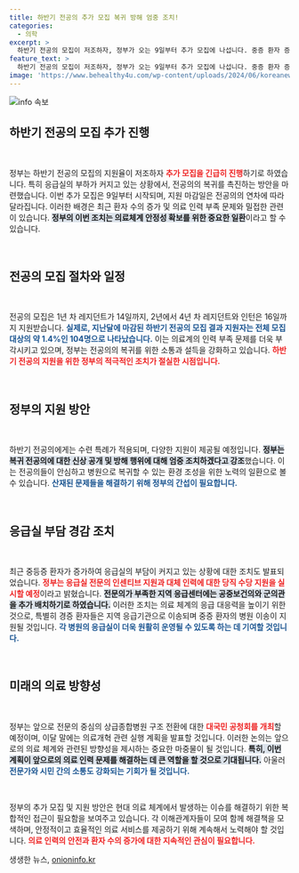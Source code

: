 ```yaml
---
title: 하반기 전공의 추가 모집 복귀 방해 엄중 조치!
categories:
  - 의학
excerpt: >
  하반기 전공의 모집이 저조하자, 정부가 오는 9일부터 추가 모집에 나섭니다. 중증 환자 증가로 응급실 부담이 커지자 인력 확보에 적극 나서겠다고 밝힌 정부의 대책, 지금 바로 확인하세요!
feature_text: >
  하반기 전공의 모집이 저조하자, 정부가 오는 9일부터 추가 모집에 나섭니다. 중증 환자 증가로 응급실 부담이 커지자 인력 확보에 적극 나서겠다고 밝힌 정부의 대책, 지금 바로 확인하세요!
image: 'https://www.behealthy4u.com/wp-content/uploads/2024/06/koreanews.jpg'
---
```


<p><img src="https://www.behealthy4u.com/wp-content/uploads/2024/06/koreanews.jpg" alt="info 속보" /></p>

<h2 data-ke-size="size26">하반기 전공의 모집 추가 진행</h2>

<p data-ke-size="size16">&nbsp;</p>

<p>정부는 하반기 전공의 모집의 지원율이 저조하자 <b><span style="color: #ee2323;">추가 모집을 긴급히 진행</span></b>하기로 하였습니다. 특히 응급실의 부하가 커지고 있는 상황에서, 전공의의 복귀를 촉진하는 방안을 마련했습니다. 이번 추가 모집은 9일부터 시작되며, 지원 마감일은 전공의의 연차에 따라 달라집니다. 이러한 배경은 최근 환자 수의 증가 및 의료 인력 부족 문제와 밀접한 관련이 있습니다. <b><span style="background-color: #21538527;">정부의 이번 조치는 의료체계 안정성 확보를 위한 중요한 일환</span></b>이라고 할 수 있습니다.</p>

<p data-ke-size="size16">&nbsp;</p>

<h2 data-ke-size="size26">전공의 모집 절차와 일정</h2>

<p data-ke-size="size16">&nbsp;</p>

<p>전공의 모집은 1년 차 레지던트가 14일까지, 2년에서 4년 차 레지던트와 인턴은 16일까지 지원받습니다. <b><span style="color: #1a5490;">실제로, 지난달에 마감된 하반기 전공의 모집 결과 지원자는 전체 모집 대상의 약 1.4%인 104명으로 나타났습니다.</span></b> 이는 의료계의 인력 부족 문제를 더욱 부각시키고 있으며, 정부는 전공의의 복귀를 위한 소통과 설득을 강화하고 있습니다. <b><span style="color: #ee2323;">하반기 전공의 지원을 위한 정부의 적극적인 조치가 절실한 시점입니다.</span></b></p>

<p data-ke-size="size16">&nbsp;</p>

<h2 data-ke-size="size26">정부의 지원 방안</h2>

<p data-ke-size="size16">&nbsp;</p>

<p>하반기 전공의에게는 수련 특례가 적용되며, 다양한 지원이 제공될 예정입니다. <b><span style="background-color: #21538527;">정부는 복귀 전공의에 대한 신상 공개 및 방해 행위에 대해 엄중 조치하겠다고 강조</span></b>했습니다. 이는 전공의들이 안심하고 병원으로 복귀할 수 있는 환경 조성을 위한 노력의 일환으로 볼 수 있습니다. <b><span style="color: #1a5490;">산재된 문제들을 해결하기 위해 정부의 간섭이 필요합니다.</span></b></p>

<p data-ke-size="size16">&nbsp;</p>

<h2 data-ke-size="size26">응급실 부담 경감 조치</h2>

<p data-ke-size="size16">&nbsp;</p>

<p>최근 중등증 환자가 증가하여 응급실의 부담이 커지고 있는 상황에 대한 조치도 발표되었습니다. <b><span style="color: #ee2323;">정부는 응급실 전문의 인센티브 지원과 대체 인력에 대한 당직 수당 지원을 실시할 예정</span></b>이라고 밝혔습니다. <b><span style="background-color: #21538527;">전문의가 부족한 지역 응급센터에는 공중보건의와 군의관을 추가 배치하기로 하였습니다.</span></b> 이러한 조치는 의료 체계의 응급 대응력을 높이기 위한 것으로, 특별히 경증 환자들은 지역 응급기관으로 이송되며 중증 환자의 병원 이송이 지원될 것입니다. <b><span style="color: #1a5490;">각 병원의 응급실이 더욱 원활히 운영될 수 있도록 하는 데 기여할 것입니다.</span></b></p>

<p data-ke-size="size16">&nbsp;</p>

<h2 data-ke-size="size26">미래의 의료 방향성</h2>

<p data-ke-size="size16">&nbsp;</p>

<p>정부는 앞으로 전문의 중심의 상급종합병원 구조 전환에 대한 <b><span style="color: #ee2323;">대국민 공청회를 개최</span></b>할 예정이며, 이달 말에는 의료개혁 관련 실행 계획을 발표할 것입니다. 이러한 논의는 앞으로의 의료 체계와 관련된 방향성을 제시하는 중요한 마중물이 될 것입니다. <b><span style="background-color: #21538527;">특히, 이번 계획이 앞으로의 의료 인력 문제를 해결하는 데 큰 역할을 할 것으로 기대됩니다.</span></b> 아울러 <b><span style="color: #1a5490;">전문가와 시민 간의 소통도 강화되는 기회가 될 것입니다.</span></b></p>

<p data-ke-size="size16">&nbsp;</p>

<p>정부의 추가 모집 및 지원 방안은 현대 의료 체계에서 발생하는 이슈를 해결하기 위한 복합적인 접근이 필요함을 보여주고 있습니다. 각 이해관계자들이 모여 함께 해결책을 모색하며, 안정적이고 효율적인 의료 서비스를 제공하기 위해 계속해서 노력해야 할 것입니다. <b><span style="color: #ee2323;">의료 인력의 안전과 환자 수의 증가에 대한 지속적인 관심이 필요합니다.</span></b></p>
생생한 뉴스, <a href="https://onioninfo.kr" rel="dofollow">onioninfo.kr</a>


